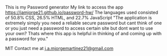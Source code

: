 This is my Password generator
My link to access the app https://jamjorge21.github.io/password-hw/
The languages used consisted of 50.8% CSS, 26.5% HTML, and 22.7% JavaScript
"The application is extremely simply you need a reliable secure password but cant think of one or you just need a password to access certain site but dont want to use your own? Thats where this app is helpful in thinking of and coming up with a password for you."

MIT
Contact me at j.a.mjorgemartinez21@gmail.com
